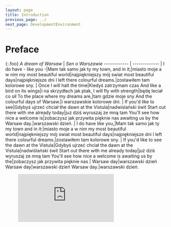 ```yaml
---
layout: page
title: Introduction
previous_page: ../
next_page: DevelopmentEnvironment
---
```


# Preface

{:.foo}
*A dream of Warsaw* | *Sen o Warszawie*
------------ | -------------
|
I do have - like you -|Mam tak samo jak ty
my town, and in it;|miasto moje a w nim
my most beautiful world|najpiękniejszy mój swiat
most beautiful days|najpiękniejsze dni
I left there colourful dreams.|zostawiłem tam kolorowe sny.
|
Once I will halt the time|Kiedyś zatrzymam czas
And like a bird on its wings|i na skrzydłach jak ptak,
I will fly with strength|będę leciał co sił
To the place where my dreams are,|tam gdzie moje sny
And the colourful days of Warsaw.|i warszawskie kolorowe dni.
|
If you'd like to see|Gdybyś ujrzeć chciał
the dawn at the Vistula|nadwislański świt
Start out there with me already today|juz dziś wyruszaj ze mną tam
You'll see how nice a welcome is|zobaczysz jak przywita pięknie nas
awaiting us by the Warsaw day.|warszawski dzień.
|
I do have like you,|Mam tak samo jak ty
my town and in it:|miasto moje a w nim
my most beautiful world|najpiękniejszy mój swiat
most beautiful days|najpiękniejsze dni
I left there colourful dreams.|zostawiłem tam kolorowe sny.
|
If you'd like to see the dawn at the Vistula|Gdybyś ujrzeć chciał
the dawn at the Vistula|nadwiślański świt
Start out there with me already today|już dziś wyruszaj ze mną tam
You'll see how nice a welcome is awaiting us by the|zobaczysz jak przywita pięknie nas
|
Warsaw day|warszawski dzień
Warsaw day|warszawski dzień
Warsaw day.|warszawski dzień.

<!-- blank line -->
<figure class="video_container">
  <iframe src="https://www.youtube.com/embed/ePNUSmH3dMI" frameborder="0" allowfullscreen="true"> </iframe>
</figure>
<!-- blank line -->